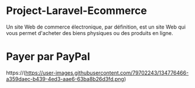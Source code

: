 # Project-Laravel-Ecommerce

Un site Web de commerce électronique, par définition, est un site Web qui vous permet d'acheter des biens physiques ou des produits en ligne.

# Payer par PayPal


https://(https://user-images.githubusercontent.com/79702243/134776466-a359daec-b439-4ed3-aae6-63ba8b26d3fd.png)


